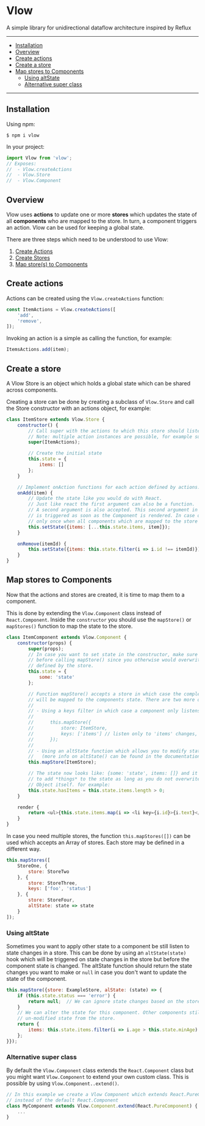 # Vlow
A simple library for unidirectional dataflow architecture inspired by Reflux

---------------------------------------
  * [Installation](#installation)
  * [Overview](#overview)
  * [Create actions](#create-actions)
  * [Create a store](#create-a-store)
  * [Map stores to Components](#map-stores-to-components)
    * [Using altState](#using-altstate)
    * [Alternative super class](#alternative-super-class)

---------------------------------------

## Installation
Using npm:

```
$ npm i vlow
```

In your project:

```javascript
import Vlow from 'vlow';
// Exposes:
//  - Vlow.createActions
//  - Vlow.Store
//  - Vlow.Component
```

## Overview
Vlow uses **actions** to update one or more **stores** which updates the state of all **components** who are mapped to the store.
In turn, a component triggers an action. Vlow can be used for keeping a global state.

There are three steps which need to be understood to use Vlow:
1. [Create Actions](#create-actions)
2. [Create Stores](#create-a-store)
3. [Map store(s) to Components](#map-stores-to-components)


## Create actions
Actions can be created using the `Vlow.createActions` function:
```javascript
const ItemActions = Vlow.createActions([
    'add',
    'remove',
]);
```

Invoking an action is a simple as calling the function, for example:
```javascript
ItemsActions.add(item);
```

## Create a store
A Vlow Store is an object which holds a global state which can be shared across
components.

Creating a store can be done by creating a subclass of `Vlow.Store` and call the Store constructor with an actions object, for example:
```javascript
class ItemStore extends Vlow.Store {
    constructor() {
        // Call super with the actions to which this store should listen too.
        // Note: multiple action instances are possible, for example super(Actions1, Actions2);
        super(ItemActions);

        // Create the initial state
        this.state = {
            items: []
        };
    }

    // Implement onAction functions for each action defined by actions. (It is not required to create the on.. functions but usually you want to)
    onAdd(item) {
        // Update the state like you would do with React.
        // Just like react the first argument can also be a function.
        // A second argument is also accepted. This second argument in the .setState on a normal React Component is a callback which
        // is triggered as soon as the Component is rendered. In case of a Vlow.Store it is is also a callback but is triggered
        // only once when all components which are mapped to the store are rendered.
        this.setState({items: [...this.state.items, item]});
    }

    onRemove(itemId) {
        this.setState({items: this.state.filter(i => i.id !== itemId)});
    }
}
```

## Map stores to Components
Now that the actions and stores are created, it is time to map them to a component.

This is done by extending the `Vlow.Component` class instead of `React.Component`.
Inside the `constructor` you should use the `mapStore()` or `mapStores()` function to
map the state to the store.

```javascript
class ItemComponent extends Vlow.Component {
    constructor(props) {
        super(props);
        // In case you want to set state in the constructor, make sure to do this
        // before calling mapStore() since you otherwise would overwrite the state
        // defined by the store.
        this.state = {
            some: 'state'
        };

        // Function mapStore() accepts a store in which case the complete store state
        // will be mapped to the components state. There are two more options:
        //
        // - Using a keys filter in which case a component only listens to certain store changes.
        //
        //      this.mapStore({
        //          store: ItemStore,
        //          keys: ['items'] // listen only to 'items' changes, other store state will be ignored
        //      });
        //
        // - Using an altState function which allows you to modify state before it will be applied.
        //   (more info on altState() can be found in the documentation)
        this.mapStore(ItemStore);

        // The state now looks like: {some: 'state', items: []} and it is fine
        // to add *things* to the state as long as you do not overwrite the this.state
        // Object itself. for example:
        this.state.hasItems = this.state.items.length > 0;
    }

    render {
        return <ul>{this.state.items.map(i => <li key={i.id}>{i.text}</li>)}</ul>;
    }
}
```

In case you need multiple stores, the function `this.mapStores([])` can be used which accepts an Array of stores.
Each store may be defined in a different way.
```javascript
this.mapStores([
    StoreOne, {
        store: StoreTwo
    }, {
        store: StoreThree,
        keys: ['foo', 'status']
    }, {
        store: StoreFour,
        altState: state => state
    }
]);
```

### Using altState
Sometimes you want to apply other state to a component be still listen to state changes in a store. This can be
done by using an `altState(state)` hook which will be triggered on state changes in the store but before the
component state is changed. The altState function should return the state changes you want to make or `null` in case
you don't want to update the state of the component.
```javascript
this.mapStore({store: ExampleStore, alState: (state) => {
    if (this.state.status === 'error') {
        return null;  // We can ignore state changes based on the store state
    }
    // We can alter the state for this component. Other components still receive the
    // un-modified state from the store.
    return {
        items: this.state.items.filter(i => i.age > this.state.minAge)
    };
}});
```

### Alternative super class
By default the `Vlow.Component` class extends the `React.Component` class but you might want `Vlow.Component` to extend your own
custom class. This is possible by using `Vlow.Component..extend()`.

```javascript
// In this example we create a Vlow Component which extends React.PureComponent
// instead of the default React.Component
class MyComponent extends Vlow.Component.extend(React.PureComponent) {
    ...
}
```

